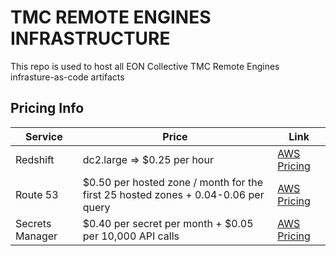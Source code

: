 # TMC REMOTE ENGINES INFRASTRUCTURE

This repo is used to host all EON Collective TMC Remote Engines infrasture-as-code artifacts

## Pricing Info

| Service | Price | Link|
| ------ | ------ | ------|
| Redshift | dc2.large => $0.25 per hour | [AWS Pricing](https://aws.amazon.com/ec2/pricing/) |
| Route 53 | $0.50 per hosted zone / month for the first 25 hosted zones + 0.04-0.06 per query | [AWS Pricing](https://aws.amazon.com/route53/pricing/) |
| Secrets Manager | $0.40 per secret per month + $0.05 per 10,000 API calls | [AWS Pricing](https://aws.amazon.com/secrets-manager/pricing/) |
